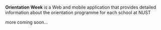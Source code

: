 __Orientation Week__ is a Web and mobile application that provides detailed information about the orientation programme for each school at NUST

more coming soon...